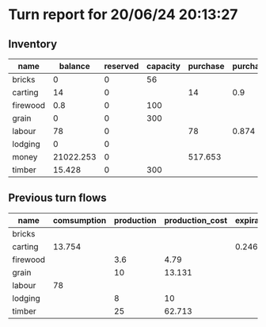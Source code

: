 # Turn report for 20/06/24 20:13:27

## Inventory
| name     | balance   | reserved | capacity | purchase | purchase_price | sale   | sale_price | unit_cost |
| -------- | --------- | -------- | -------- | -------- | -------------- | ------ | ---------- | --------- |
| bricks   | 0         | 0        | 56       |          |                |        |            |           |
| carting  | 14        | 0        |          | 14       | 0.9            |        |            | 0.9       |
| firewood | 0.8       | 0        | 100      |          |                | 3      | 12.591     | 1.328     |
| grain    | 0         | 0        | 300      |          |                | 10     | 16         | 1.314     |
| labour   | 78        | 0        |          | 78       | 0.874          |        |            | 0.874     |
| lodging  | 0         | 0        |          |          |                | 8      | 10         | 1.25      |
| money    | 21022.253 | 0        |          | 517.653  |                | 80.772 |            |           |
| timber   | 15.428    | 0        | 300      |          |                | 10     | 23.988     | 2.509     |

## Previous turn flows
| name     | comsumption | production | production_cost | expiration | purchase | sale | transfer |
| -------- | ----------- | ---------- | --------------- | ---------- | -------- | ---- | -------- |
| bricks   |             |            |                 |            |          |      |          |
| carting  | 13.754      |            |                 | 0.246      | 14       |      |          |
| firewood |             | 3.6        | 4.79            |            |          | 4    |          |
| grain    |             | 10         | 13.131          |            |          | 10   |          |
| labour   | 78          |            |                 |            | 78       |      |          |
| lodging  |             | 8          | 10              |            |          | 4    |          |
| timber   |             | 25         | 62.713          |            |          | 10   | -15      |